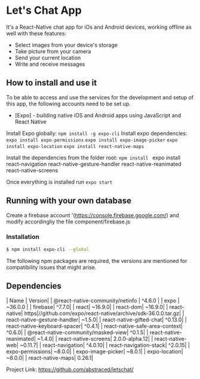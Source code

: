 # Let's Chat App
It's a React-Native chat app for iOs and Android devices, working offline as well with these features:
- Select images from your device's storage
- Take picture from your camera
- Send your current location
- Write and receive messages




## How to install and use it
To be able to access and use the services for the development and setup of this app, the following accounts need to be set up.
* [Expo] - building native iOS and Android apps using JavaScript and React Native

Install Expo globally:
```npm install -g expo-cli```
Install expo dependencies:
```expo install expo-permissions```
```expo install expo-image-picker```
```expo install expo-location```
```expo install react-native-maps```

Install the dependencies from the folder root:
```npm install ```
expo install react-navigation react-native-gesture-handler react-native-reanimated react-native-screens


Once everything is installed run 
```expo start```



## Running with your own database
Create a firebase account '(https://console.firebase.google.com/) and modify accordingliy the file component/firebase.js





### Installation
```sh
$ npm install expo-cli --global
```
The following npm packages are required, the versions are mentioned for compatibility issues that might arise.


## Dependencies

| Name | Version|
| @react-native-community/netinfo | ^4.6.0 | 
| expo | ~36.0.0 | 
| firebase| ^7.7.0| 
|    react| ~16.9.0| 
|    react-dom| ~16.9.0| 
|    react-native| https|//github.com/expo/react-native/archive/sdk-36.0.0.tar.gz| 
|    react-native-gesture-handler| ~1.5.0| 
|    react-native-gifted-chat| ^0.13.0| 
|   react-native-keyboard-spacer| ^0.4.1| 
|   react-native-safe-area-context| ^0.6.0| 
|    @react-native-community/masked-view| ^0.1.5| 
|  react-native-reanimated| ~1.4.0| 
|  react-native-screens| 2.0.0-alpha.12| 
|   react-native-web| ~0.11.7| 
|   react-navigation| ^4.0.10| 
|   react-navigation-stack| ^2.0.15| 
|    expo-permissions| ~8.0.0| 
|    expo-image-picker| ~8.0.1| 
|    expo-location| ~8.0.0| 
|    react-native-maps| 0.26.1| 










Project Link: https://github.com/abstraced/letschat/



